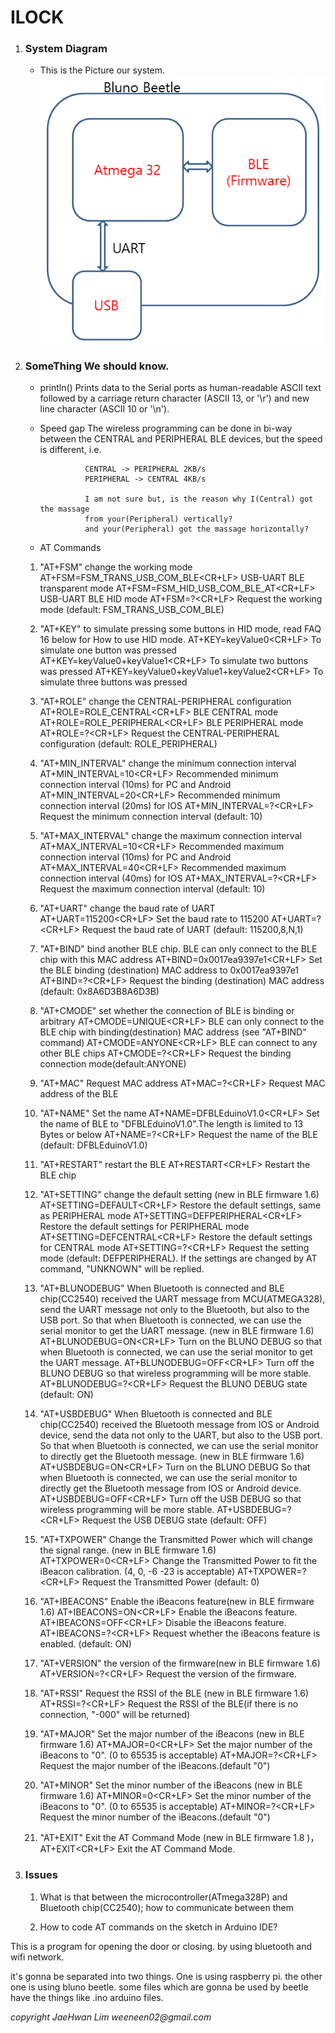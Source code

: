 # ILOCK


1. ### System Diagram
   
    * This is the Picture our system.
    ![beetle](/img/Blunobeetle.png)






1. ### SomeThing We should know.
    
    * println()     Prints data to the Serial ports as human-readable ASCII text
                    followed by a carriage return character (ASCII 13, or '\r')
                    and new line character (ASCII 10 or '\n').

    * Speed gap     The wireless programming can be done in bi-way between 
                    the CENTRAL and PERIPHERAL BLE devices, but the speed 
                    is different, i.e.
                    
                    CENTRAL -> PERIPHERAL 2KB/s
                    PERIPHERAL -> CENTRAL 4KB/s
                    
                    I am not sure but, is the reason why I(Central) got the massage
                    from your(Peripheral) vertically?
                    and your(Peripheral) got the massage horizontally?



    * AT Commands  



    1. "AT+FSM" change the working mode
    AT+FSM=FSM_TRANS_USB_COM_BLE<CR+LF> USB-UART BLE transparent mode
    AT+FSM=FSM_HID_USB_COM_BLE_AT<CR+LF>    USB-UART BLE HID mode
    AT+FSM=?<CR+LF> Request the working mode (default: FSM_TRANS_USB_COM_BLE)

    1. "AT+KEY" to simulate pressing some buttons in HID mode, read FAQ 16 below for How to use HID mode.
    AT+KEY=keyValue0<CR+LF> To simulate one button was pressed
    AT+KEY=keyValue0+keyValue1<CR+LF>   To simulate two buttons was pressed
    AT+KEY=keyValue0+keyValue1+keyValue2<CR+LF> To simulate three buttons was pressed

    1. "AT+ROLE" change the CENTRAL-PERIPHERAL configuration
    AT+ROLE=ROLE_CENTRAL<CR+LF> BLE CENTRAL mode
    AT+ROLE=ROLE_PERIPHERAL<CR+LF>  BLE PERIPHERAL mode
    AT+ROLE=?<CR+LF>    Request the CENTRAL-PERIPHERAL configuration (default: ROLE_PERIPHERAL)

    1. "AT+MIN\_INTERVAL" change the minimum connection interval
    AT+MIN_INTERVAL=10<CR+LF>   Recommended minimum connection interval (10ms) for PC and Android
    AT+MIN_INTERVAL=20<CR+LF>   Recommended minimum connection interval (20ms) for IOS
    AT+MIN_INTERVAL=?<CR+LF>    Request the minimum connection interval (default: 10)

    1. "AT+MAX\_INTERVAL" change the maximum connection interval
    AT+MAX_INTERVAL=10<CR+LF>   Recommended maximum connection interval (10ms) for PC and Android
    AT+MAX_INTERVAL=40<CR+LF>   Recommended maximum connection interval (40ms) for IOS
    AT+MAX_INTERVAL=?<CR+LF>    Request the maximum connection interval (default: 10)

    1. "AT+UART" change the baud rate of UART
    AT+UART=115200<CR+LF>   Set the baud rate to 115200
    AT+UART=?<CR+LF>    Request the baud rate of UART (default: 115200,8,N,1)

    1. "AT+BIND" bind another BLE chip. BLE can only connect to the BLE chip with this MAC address
    AT+BIND=0x0017ea9397e1<CR+LF>   Set the BLE binding (destination) MAC address to 0x0017ea9397e1
    AT+BIND=?<CR+LF>    Request the binding (destination) MAC address (default: 0x8A6D3B8A6D3B)

    1. "AT+CMODE" set whether the connection of BLE is binding or arbitrary
    AT+CMODE=UNIQUE<CR+LF>  BLE can only connect to the BLE chip with binding(destination) MAC address (see "AT+BIND" command)
    AT+CMODE=ANYONE<CR+LF>  BLE can connect to any other BLE chips
    AT+CMODE=?<CR+LF>   Request the binding connection mode(default:ANYONE)

    1. "AT+MAC" Request MAC address
    AT+MAC=?<CR+LF> Request MAC address of the BLE

    1. "AT+NAME" Set the name
    AT+NAME=DFBLEduinoV1.0<CR+LF>   Set the name of BLE to "DFBLEduinoV1.0".The length is limited to 13 Bytes or below
    AT+NAME=?<CR+LF>    Request the name of the BLE (default: DFBLEduinoV1.0)

    1. "AT+RESTART" restart the BLE
    AT+RESTART<CR+LF>   Restart the BLE chip

    1. "AT+SETTING" change the default setting (new in BLE firmware 1.6)
    AT+SETTING=DEFAULT<CR+LF>   Restore the default settings, same as PERIPHERAL mode
    AT+SETTING=DEFPERIPHERAL<CR+LF> Restore the default settings for PERIPHERAL mode
    AT+SETTING=DEFCENTRAL<CR+LF>    Restore the default settings for CENTRAL mode
    AT+SETTING=?<CR+LF> Request the setting mode (default: DEFPERIPHERAL). If the settings are changed by AT command, "UNKNOWN" will be replied.

    1. "AT+BLUNODEBUG" When Bluetooth is connected and BLE chip(CC2540) received the UART message from MCU(ATMEGA328), send the UART message not only to the Bluetooth, but also to the USB port. So that when Bluetooth is connected, we can use the serial monitor to get the UART message. (new in BLE firmware 1.6)
    AT+BLUNODEBUG=ON<CR+LF> Turn on the BLUNO DEBUG so that when Bluetooth is connected, we can use the serial monitor to get the UART message.
    AT+BLUNODEBUG=OFF<CR+LF>    Turn off the BLUNO DEBUG so that wireless programming will be more stable.
    AT+BLUNODEBUG=?<CR+LF>  Request the BLUNO DEBUG state (default: ON)

    1. "AT+USBDEBUG" When Bluetooth is connected and BLE chip(CC2540) received the Bluetooth message from IOS or Android device, send the data not only to the UART, but also to the USB port. So that when Bluetooth is connected, we can use the serial monitor to directly get the Bluetooth message. (new in BLE firmware 1.6)
    AT+USBDEBUG=ON<CR+LF>   Turn on the BLUNO DEBUG So that when Bluetooth is connected, we can use the serial monitor to directly get the Bluetooth message from IOS or Android device.
    AT+USBDEBUG=OFF<CR+LF>  Turn off the USB DEBUG so that wireless programming will be more stable.
    AT+USBDEBUG=?<CR+LF>    Request the USB DEBUG state (default: OFF)

    1. "AT+TXPOWER" Change the Transmitted Power which will change the signal range. (new in BLE firmware 1.6)
    AT+TXPOWER=0<CR+LF> Change the Transmitted Power to fit the iBeacon calibration. (4, 0, -6 -23 is acceptable)
    AT+TXPOWER=?<CR+LF> Request the Transmitted Power (default: 0)

    1. "AT+IBEACONS" Enable the iBeacons feature(new in BLE firmware 1.6)
    AT+IBEACONS=ON<CR+LF>   Enable the iBeacons feature.
    AT+IBEACONS=OFF<CR+LF>  Disable the iBeacons feature.
    AT+IBEACONS=?<CR+LF>    Request whether the iBeacons feature is enabled. (default: ON)

    1. "AT+VERSION" the version of the firmware(new in BLE firmware 1.6)
    AT+VERSION=?<CR+LF> Request the version of the firmware.

    1. "AT+RSSI" Request the RSSI of the BLE (new in BLE firmware 1.6)
    AT+RSSI=?<CR+LF>    Request the RSSI of the BLE(if there is no connection, "-000" will be returned)

    1. "AT+MAJOR" Set the major number of the iBeacons (new in BLE firmware 1.6)
    AT+MAJOR=0<CR+LF>   Set the major number of the iBeacons to "0". (0 to 65535 is acceptable)
    AT+MAJOR=?<CR+LF>   Request the major number of the iBeacons.(default "0")

    1. "AT+MINOR" Set the minor number of the iBeacons (new in BLE firmware 1.6)
    AT+MINOR=0<CR+LF>   Set the minor number of the iBeacons to "0". (0 to 65535 is acceptable)
    AT+MINOR=?<CR+LF>   Request the minor number of the iBeacons.(default "0")

    1. "AT+EXIT" Exit the AT Command Mode (new in BLE firmware 1.8 )，
    AT+EXIT<CR+LF>  Exit the AT Command Mode.



1. ### Issues 

    1. What is that between the microcontroller(ATmega328P) and Bluetooth chip(CC2540);
    how to communicate between them

    2. How to code AT commands on the sketch in Arduino IDE?




This is a program for opening the door or closing.
by using bluetooth and wifi network.

it's gonna be separated into two things.
One is using raspberry pi.
the other one is using bluno beetle.
some files which are gonna be used by beetle have 
the things like .ino arduino files.

_copyright JaeHwan Lim weeneen02@gmail.com_


